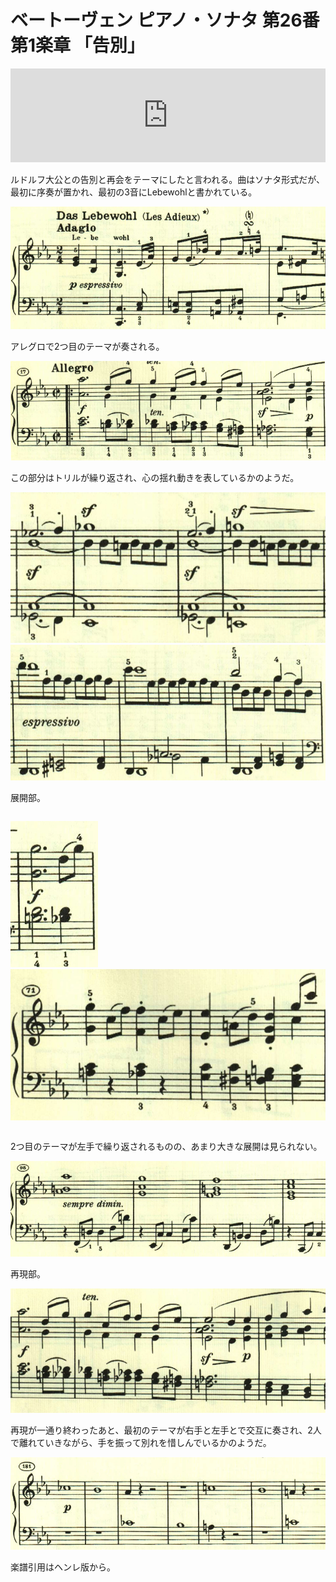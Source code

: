# ベートーヴェン ピアノ・ソナタ 第26番 第1楽章 「告別」

<iframe allow="autoplay *; encrypted-media *;" style="width:100%;max-width:660px;overflow:hidden;background:transparent;" sandbox="allow-forms allow-popups allow-same-origin allow-scripts allow-storage-access-by-user-activation allow-top-navigation-by-user-activation" src="https://embed.music.apple.com/us/album/piano-sonata-no-26-in-e-flat-major-op-81a-les-adieux/947851407?i=947851423&app=music" height="150" frameborder="0"></iframe>

ルドルフ大公との告別と再会をテーマにしたと言われる。曲はソナタ形式だが、最初に序奏が置かれ、最初の3音にLebewohlと書かれている。

<img src="1160.jpg">

アレグロで2つ目のテーマが奏される。

<img src="1158.jpg">

この部分はトリルが繰り返され、心の揺れ動きを表しているかのようだ。

<img src="1156.jpg">

<img src="1159.jpg">

展開部。

<p style="display:inline-block;"><img src="1155.jpg"><img src="1157.jpg">

2つ目のテーマが左手で繰り返されるものの、あまり大きな展開は見られない。

<img src="1161.jpg">

再現部。

<img src="1163.jpg">

再現が一通り終わったあと、最初のテーマが右手と左手とで交互に奏され、2人で離れていきながら、手を振って別れを惜しんでいるかのようだ。

<img src="1162.jpg">

楽譜引用はヘンレ版から。
